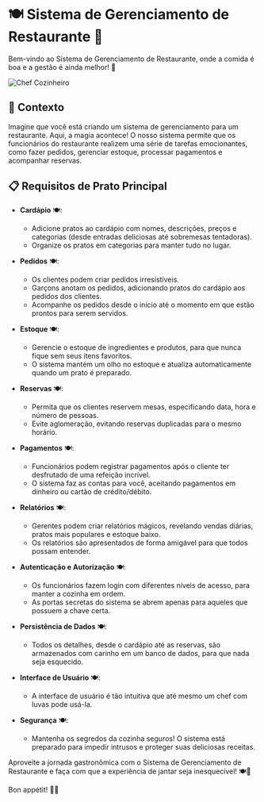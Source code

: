 # 🍽️ Sistema de Gerenciamento de Restaurante 🍔

Bem-vindo ao Sistema de Gerenciamento de Restaurante, onde a comida é boa e a gestão é ainda melhor! 🎉

![Chef Cozinheiro](https://media.giphy.com/media/3oEduK8G4fLTFIDdKo/giphy.gif)

## 🍕 Contexto

Imagine que você está criando um sistema de gerenciamento para um restaurante. Aqui, a magia acontece! O nosso sistema permite que os funcionários do restaurante realizem uma série de tarefas emocionantes, como fazer pedidos, gerenciar estoque, processar pagamentos e acompanhar reservas.

## 📋 Requisitos de Prato Principal

- **Cardápio** 🍽️:
    - Adicione pratos ao cardápio com nomes, descrições, preços e categorias (desde entradas deliciosas até sobremesas tentadoras).
    - Organize os pratos em categorias para manter tudo no lugar.

- **Pedidos** 🍽️:
    - Os clientes podem criar pedidos irresistíveis.
    - Garçons anotam os pedidos, adicionando pratos do cardápio aos pedidos dos clientes.
    - Acompanhe os pedidos desde o início até o momento em que estão prontos para serem servidos.

- **Estoque** 🍽️:
    - Gerencie o estoque de ingredientes e produtos, para que nunca fique sem seus itens favoritos.
    - O sistema mantém um olho no estoque e atualiza automaticamente quando um prato é preparado.

- **Reservas** 🍽️:
    - Permita que os clientes reservem mesas, especificando data, hora e número de pessoas.
    - Evite aglomeração, evitando reservas duplicadas para o mesmo horário.

- **Pagamentos** 🍽️:
    - Funcionários podem registrar pagamentos após o cliente ter desfrutado de uma refeição incrível.
    - O sistema faz as contas para você, aceitando pagamentos em dinheiro ou cartão de crédito/débito.

- **Relatórios** 🍽️:
    - Gerentes podem criar relatórios mágicos, revelando vendas diárias, pratos mais populares e estoque baixo.
    - Os relatórios são apresentados de forma amigável para que todos possam entender.

- **Autenticação e Autorização** 🍽️:
    - Os funcionários fazem login com diferentes níveis de acesso, para manter a cozinha em ordem.
    - As portas secretas do sistema se abrem apenas para aqueles que possuem a chave certa.

- **Persistência de Dados** 🍽️:
    - Todos os detalhes, desde o cardápio até as reservas, são armazenados com carinho em um banco de dados, para que nada seja esquecido.

- **Interface de Usuário** 🍽️:
    - A interface de usuário é tão intuitiva que até mesmo um chef com luvas pode usá-la.

- **Segurança** 🍽️:
    - Mantenha os segredos da cozinha seguros! O sistema está preparado para impedir intrusos e proteger suas deliciosas receitas.

Aproveite a jornada gastronômica com o Sistema de Gerenciamento de Restaurante e faça com que a experiência de jantar seja inesquecível! 🍽️🚀

Bon appétit! 🍷🍴
